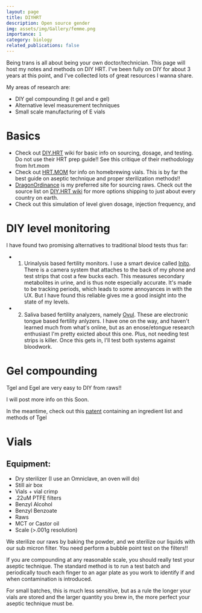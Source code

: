 ```yaml
---
layout: page
title: DIYHRT
description: Open source gender
img: assets/img/Gallery/femme.png
importance: 1
category: biology
related_publications: false
---
```

Being trans is all about being your own doctor/technician. This page will host my notes and methods on DIY HRT. I've been fully on DIY for about 3 years at this point, and I've collected lots of great resources I wanna share.


My areas of research are:
* DIY gel compounding (t gel and e gel)
* Alternative level measurement techniques
* Small scale manufacturing of E vials

# Basics
* Check out <a href="https://diyhrt.wiki">DIY.HRT</a> wiki for basic info on sourcing, dosage, and testing. Do not use their HRT prep guide!! See this critique of their methodology from hrt.mom
* Check out <a href="https://www.hrt.mom">HRT.MOM</a> for info on homebrewing vials. This is by far the best guide on aseptic technique and proper sterilization methods!!
* <a href="https://www.dragonordnance.com">DragonOrdinance</a> is my preferred site for sourcing raws. Check out the source list on <a href="https://diyhrt.wiki">DIY.HRT wiki</a> for more options shipping to just about every country on earth.
* Check out this simulation of level given dosage, injection frequency, and 

# DIY level monitoring

I have found two promising alternatives to traditional blood tests thus far:
* 1) Urinalysis based fertility monitors. I use a smart device called <a href="https://try.inito.com/hormone-tracking">Inito</a>. There is a camera system that attaches to the back of my phone and test strips that cost a few bucks each. This measures secondary metabolites in urine, and is thus note especially accurate. It's made to be tracking periods, which leads to some annoyances in with the UX. But I have found this reliable gives me a good insight into the state of my levels.
* 2) Saliva based fertility analyzers, namely <a href="https://ovul.ai">Ovul</a>. These are electronic tongue based fertility anlyzers. I have one on the way, and haven't learned much from what's online, but as an enose/etongue research enthusiast I'm pretty exicted about this one. Plus, not needing test strips is killer. Once this gets in, I'll test both systems against bloodwork.


# Gel compounding

Tgel and Egel are very easy to DIY from raws!!


I will post more info on this Soon.


In the meantime, check out this <a href="https://patents.google.com/patent/US20070237822A1/en">patent</a> containing an ingredient list and methods of Tgel

# Vials

## Equipment:
* Dry sterilizer (I use an Omniclave, an oven will do)
* Still air box
* Vials + vial crimp
* .22uM PTFE filters
* Benzyl Alcohol
* Benzyl Benzoate
* Raws
* MCT or Castor oil
* Scale (>.001g resolution)

We sterilize our raws by baking the powder, and we sterilize our liquids with our sub micron filter. You need perform a bubble point test on the filters!!

If you are compounding at any reasonable scale, you should really test your aseptic technique. The standard method is to run a test batch and periodically touch each finger to an agar plate as you work to identify if and when contamination is introduced.

For small batches, this is much less sensitive, but as a rule the longer your vials are stored and the larger quantity you brew in, the more perfect your aseptic technique must be.

